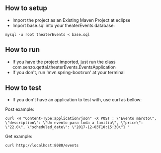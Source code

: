 ## How to setup

- Import the project as an Existing Maven Project at eclipse
- Import base.sql into your theaterEvents database:
```
mysql -u root theaterEvents < base.sql
``` 


## How to run

- If you have the project imported, just run the class com.senzo.qettal.theaterEvents.EventsApplication 
- If you don't, run 'mvn spring-boot:run' at your terminal

## How to test

- If you don't have an application to test with, use curl as bellow:

Post example:

```
curl -H "Content-Type:application/json" -X POST : \"Evento maroto\", \"description\": \"Um evento para toda a familia\", \"price\": \"22.0\", \"scheduled_date\": \"2017-12-03T10:15:30\"} "
```

Get example:
```
curl http://localhost:8080/events
```
